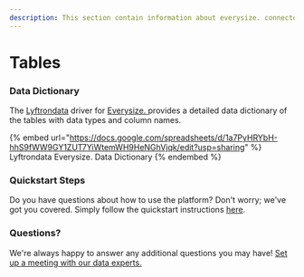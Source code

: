 ```yaml
---
description: This section contain information about everysize. connector tables information
---
```


# Tables

### Data Dictionary

The [Lyftrondata](https://www.lyftrondata.com/) driver for [Everysize.](https://www.lyftrondata.com/integration/everysize./)[ ](https://www.lyftrondata.com/integration/everysize./)provides a detailed data dictionary of the tables with data types and column names.

{% embed url="https://docs.google.com/spreadsheets/d/1a7PyHRYbH-hhS9fWW9GY1ZUT7YiWtemWH9HeNGhVjqk/edit?usp=sharing" %}
Lyftrondata Everysize. Data Dictionary
{% endembed %}

### Quickstart Steps

Do you have questions about how to use the platform? Don't worry; we've got you covered. Simply follow the quickstart instructions [here](../../../../quickstart-steps.md).

### Questions? <a href="#questions" id="questions"></a>

We're always happy to answer any additional questions you may have! [Set up a meeting with our data experts.](https://www.lyftrondata.com/book-a-meeting/)

